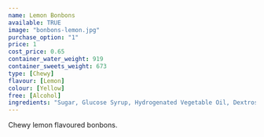 ```yaml
---
name: Lemon Bonbons
available: TRUE
image: "bonbons-lemon.jpg"
purchase_option: "1"
price: 1
cost_price: 0.65
container_water_weight: 919
container_sweets_weight: 673
type: [Chewy]
flavour: [Lemon]
colour: [Yellow]
free: [Alcohol]
ingredients: "Sugar, Glucose Syrup, Hydrogenated Vegetable Oil, Dextrose, Sorbitol, Citric Acid, Gelatine, Emulsifier: Sucrose, Colours: E100"
---
```

Chewy lemon flavoured bonbons.